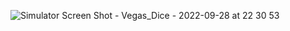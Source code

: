 ![Simulator Screen Shot - Vegas_Dice - 2022-09-28 at 22 30 53](https://user-images.githubusercontent.com/85983693/192847084-3a9d1fe2-94b5-475d-88c1-101777d519d7.png)
